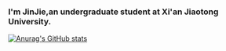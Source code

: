 ### I'm JinJie,an undergraduate student at Xi'an Jiaotong University.


[![Anurag's GitHub stats](https://github-readme-stats.vercel.app/api?username=kid-yang233)](https://github.com/anuraghazra/github-readme-stats)
